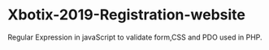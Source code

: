 # Xbotix-2019-Registration-website
 Regular Expression in javaScript to validate form,CSS and PDO used in PHP.
